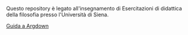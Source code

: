 <link rel="stylesheet" href="./assets/style.css">

Questo repository è legato all'insegnamento di Esercitazioni di didattica della filosofia presso l'Università di Siena.

[Guida a Argdown](https://antonio-vigilante.github.io/filosofia/argdown/index.md)
